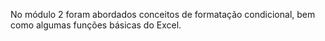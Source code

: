 No módulo 2 foram abordados conceitos de formatação condicional, bem como algumas funções básicas do Excel.
